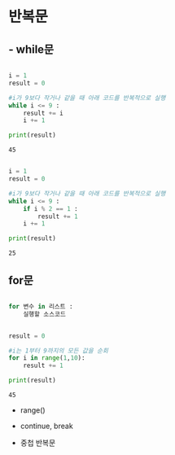 # 반복문

## - while문

```python

i = 1
result = 0

#i가 9보다 작거나 같을 때 아래 코드를 반복적으로 실행
while i <= 9 :
    result += i
    i += 1

print(result)

```

    45

```python

i = 1
result = 0

#i가 9보다 작거나 같을 때 아래 코드를 반복적으로 실행
while i <= 9 :
    if i % 2 == 1 :
        result += 1
    i += 1

print(result)

```

    25

## for문

```python

for 변수 in 리스트 :
    실행할 소스코드

```

```python

result = 0

#i는 1부터 9까지의 모든 값을 순회
for i in range(1,10):
    result += 1

print(result)

```

    45

- range()

- continue, break

- 중첩 반복문
